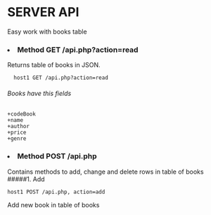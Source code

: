 SERVER API
============
Easy work with books table
### <li>Method GET /api.php?action=read
  Returns table of books in JSON.
````
  host1 GET /api.php?action=read
````
  ###### Books have this fields
  ````
  +codeBook
  +name
  +author
  +price
  +genre
  ````
### <li>Method POST /api.php
  Contains methods to add, change and delete rows in table of books
  #####1. Add
  ````
  host1 POST /api.php, action=add
  ````
  Add new book in table of books
